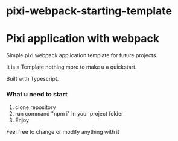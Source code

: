 # pixi-webpack-starting-template

<h1>Pixi application with webpack</h1>

<p>Simple pixi webpack application template for future projects.</p>
<p>It is a Template nothing more to make u a quickstart.</p>

Built with Typescript.

<h3>What u need to start</h3>
<ol>
  <li>clone repository</li>
  <li>run command "npm i" in your project folder</li>
  <li>Enjoy</li>
</ol>

<span>Feel free to change or modify anything with it</span>

